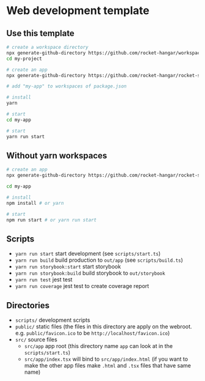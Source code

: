 # Web development template

## Use this template

```sh
# create a workspace directory
npx generate-github-directory https://github.com/rocket-hangar/workspace-template my-project
cd my-project

# create an app
npx generate-github-directory https://github.com/rocket-hangar/rocket-scripts-templates/tree/master/templates/web my-app

# add "my-app" to workspaces of package.json

# install
yarn

# start
cd my-app

# start
yarn run start
```

## Without yarn workspaces

```sh
# create an app
npx generate-github-directory https://github.com/rocket-hangar/rocket-scripts-templates/tree/master/templates/web my-app

cd my-app

# install
npm install # or yarn

# start
npm run start # or yarn run start
```

## Scripts

- `yarn run start` start development (see `scripts/start.ts`)
- `yarn run build` build production to `out/app` (see `scripts/build.ts`)
- `yarn run storybook:start` start storybook
- `yarn run storybook:build` build storybook to `out/storybook`
- `yarn run test` jest test
- `yarn run coverage` jest test to create coverage report

## Directories

- `scripts/` development scripts
- `public/` static files (the files in this directory are apply on the webroot. e.g. `public/favicon.ico` to be `http://localhost/favicon.ico`)
- `src/` source files
  - `src/app` app root (this directory name `app` can look at in the `scripts/start.ts`)
  - `src/app/index.tsx` will bind to `src/app/index.html` (if you want to make the other app files make `.html` and `.tsx` files that have same name)
